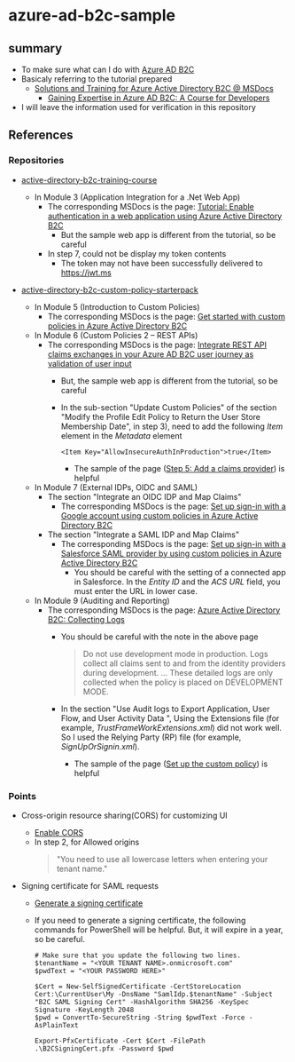 # azure-ad-b2c-sample

## summary

- To make sure what can I do with [Azure AD B2C](https://docs.microsoft.com/ja-jp/azure/active-directory-b2c/)
- Basicaly referring to the tutorial prepared
  - [Solutions and Training for Azure Active Directory B2C @ MSDocs](https://docs.microsoft.com/ja-jp/azure/active-directory-b2c/solution-articles)
    - [Gaining Expertise in Azure AD B2C: A Course for Developers](https://aka.ms/learnAADB2C)
- I will leave the information used for verification in this repository

## References

### Repositories

- [active-directory-b2c-training-course](https://github.com/Azure-Samples/active-directory-b2c-training-course)
  - In Module 3 (Application Integration for a .Net Web App)
    - The corresponding MSDocs is the page: [Tutorial: Enable authentication in a web application using Azure Active Directory B2C](https://docs.microsoft.com/ja-jp/azure/active-directory-b2c/active-directory-b2c-tutorials-web-app)
      - But the sample web app is different from the tutorial, so be careful
    - In step 7, could not be display my token contents
      - The token may not have been successfully delivered to https://jwt.ms

- [active-directory-b2c-custom-policy-starterpack](https://github.com/Azure-Samples/active-directory-b2c-custom-policy-starterpack)
  - In Module 5 (Introduction to Custom Policies)
    - The corresponding MSDocs is the page: [Get started with custom policies in Azure Active Directory B2C](https://docs.microsoft.com/ja-jp/azure/active-directory-b2c/active-directory-b2c-get-started-custom#register-identity-experience-framework-applications)
  - In Module 6 (Custom Policies 2 – REST APIs)
    - The corresponding MSDocs is the page: [Integrate REST API claims exchanges in your Azure AD B2C user journey as validation of user input](https://docs.microsoft.com/ja-jp/azure/active-directory-b2c/active-directory-b2c-custom-rest-api-netfw)
      - But, the sample web app is different from the tutorial, so be careful
      - In the sub-section "Update Custom Policies"
        of the section "Modify the Profile Edit Policy to Return the User Store Membership Date",
        in step 3), need to add the following *Item* element in the *Metadata* element

            <Item Key="AllowInsecureAuthInProduction">true</Item>

        - The sample of the page ([Step 5: Add a claims provider](https://docs.microsoft.com/ja-jp/azure/active-directory-b2c/active-directory-b2c-custom-rest-api-netfw#step-5-add-a-claims-provider)) is helpful
  - In Module 7 (External IDPs, OIDC and SAML)
    - The section "Integrate an OIDC IDP and Map Claims"
      - The corresponding MSDocs is the page: [Set up sign-in with a Google account using custom policies in Azure Active Directory B2C](https://docs.microsoft.com/ja-jp/azure/active-directory-b2c/active-directory-b2c-custom-setup-goog-idp)
    - The section "Integrate a SAML IDP and Map Claims"
      - The corresponding MSDocs is the page: [Set up sign-in with a Salesforce SAML provider by using custom policies in Azure Active Directory B2C](https://docs.microsoft.com/ja-jp/azure/active-directory-b2c/active-directory-b2c-setup-sf-app-custom)
        - You should be careful with the setting of a connected app in Salesforce.
          In the *Entity ID* and the *ACS URL* field, you must enter the URL in lower case.
  - In Module 9 (Auditing and Reporting)
    - The corresponding MSDocs is the page: [Azure Active Directory B2C: Collecting Logs](https://docs.microsoft.com/ja-jp/azure/active-directory-b2c/active-directory-b2c-troubleshoot-custom)
      - You should be careful with the note in the above page

        > Do not use development mode in production.
        > Logs collect all claims sent to and from the identity providers during development.
        > ...
        > These detailed logs are only collected when the policy is placed on DEVELOPMENT MODE.

      - In the section "Use Audit logs to Export Application, User Flow, and User Activity Data ",
        Using the Extensions file (for example, *TrustFrameWorkExtensions.xml*) did not work well.
        So I used the Relying Party (RP) file (for example, *SignUpOrSignin.xml*).
        - The sample of the page ([Set up the custom policy](https://docs.microsoft.com/ja-jp/azure/active-directory-b2c/active-directory-b2c-troubleshoot-custom#set-up-the-custom-policy)) is helpful

### Points

- Cross-origin resource sharing(CORS) for customizing UI
  - [Enable CORS](https://docs.microsoft.com/ja-jp/azure/active-directory-b2c/tutorial-customize-ui#enable-cors)
  - In step 2, for Allowed origins
    > "You need to use all lowercase letters when entering your tenant name."

- Signing certificate for SAML requests
  - [Generate a signing certificate](https://docs.microsoft.com/ja-jp/azure/active-directory-b2c/active-directory-b2c-setup-sf-app-custom#generate-a-signing-certificate)
  - If you need to generate a signing certificate, the following commands for PowerShell will be helpful.
    But, it will expire in a year, so be careful.

        # Make sure that you update the following two lines.
        $tenantName = "<YOUR TENANT NAME>.onmicrosoft.com"
        $pwdText = "<YOUR PASSWORD HERE>"

        $Cert = New-SelfSignedCertificate -CertStoreLocation Cert:\CurrentUser\My -DnsName "SamlIdp.$tenantName" -Subject "B2C SAML Signing Cert" -HashAlgorithm SHA256 -KeySpec Signature -KeyLength 2048
        $pwd = ConvertTo-SecureString -String $pwdText -Force -AsPlainText

        Export-PfxCertificate -Cert $Cert -FilePath .\B2CSigningCert.pfx -Password $pwd
